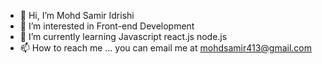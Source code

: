 - 👋 Hi, I’m Mohd Samir Idrishi
- 👀 I’m interested in Front-end Development
- 🌱 I’m currently learning Javascript react.js node.js 
- 📫 How to reach me ... you can email me at mohdsamir413@gmail.com

<!---
mohdsameerid/mohdsameerid is a ✨ special ✨ repository because its `README.md` (this file) appears on your GitHub profile.
You can click the Preview link to take a look at your changes.
--->
